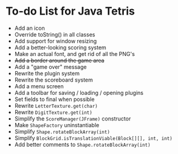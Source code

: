 # To-do List for Java Tetris

* Add an icon
* Override toString() in all classes
* Add support for window resizing
* Add a better-looking scoring system
* Make an actual font, and get rid of all the PNG's
* ~~Add a border around the game area~~
* Add a "game over" message
* Rewrite the plugin system
* Rewrite the scoreboard system
* Add a menu screen
* Add a toolbar for saving / loading / opening plugins
* Set fields to final when possible
* Rewrite `LetterTexture.get(char)`
* Rewrite `DigitTexture.get(int)`
* Simplify the `ScoreManager(JFrame)` constructor
* Make `ShapeFactory` uninstantiable
* Simplify `Shape.rotateBlockArray(int)`
* Simplify `BlockGrid.isTranslationViable(Block[][], int, int)`
* Add better comments to `Shape.rotateBlockArray(int)`